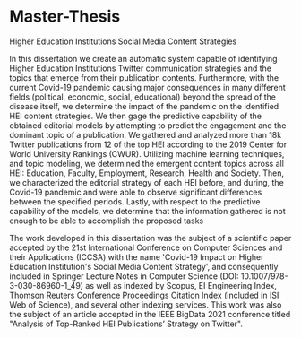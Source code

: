 # Master-Thesis
Higher Education Institutions Social Media Content Strategies

In this dissertation we create an automatic
system capable of identifying Higher Education Institutions Twitter communication strategies
and the topics that emerge from their publication contents. Furthermore, with the current
Covid-19 pandemic causing major consequences in many different fields (political, economic,
social, educational) beyond the spread of the disease itself, we determine the impact of the
pandemic on the identified HEI content strategies. We then gage the predictive capability of the
obtained editorial models by attempting to predict the engagement and the dominant topic of a
publication. We gathered and analyzed more than 18k Twitter publications from 12 of the top
HEI according to the 2019 Center for World University Rankings (CWUR). Utilizing machine
learning techniques, and topic modeling, we determined the emergent content topics across all
HEI: Education, Faculty, Employment, Research, Health and Society. Then, we characterized
the editorial strategy of each HEI before, and during, the Covid-19 pandemic and were able to
observe significant differences between the specified periods. Lastly, with respect to the predictive
capability of the models, we determine that the information gathered is not enough to be able to
accomplish the proposed tasks

The work developed in this dissertation was the subject of a scientific paper accepted by the
21st International Conference on Computer Sciences and their Applications (ICCSA)
with the name 'Covid-19 Impact on Higher Education Institution's Social Media Content Strategy', and
consequently included in Springer Lecture Notes in Computer Science (DOI: 10.1007/978-
3-030-86960-1_49) as well as indexed by Scopus, EI Engineering Index, Thomson Reuters
Conference Proceedings Citation Index (included in ISI Web of Science), and several other
indexing services.
This work was also the subject of an article accepted in the IEEE BigData 2021 conference titled "Analysis of Top-Ranked HEI Publications’ Strategy
on Twitter".




